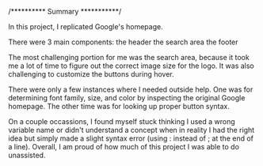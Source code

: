 
/********** Summary ***********/

In this project, I replicated Google's homepage.

There were 3 main components: 
the header
the search area 
the footer

The most challenging portion for me was the search area, 
because it took me a lot of time to figure out the correct 
image size for the logo. It was also challenging to customize
the buttons during hover.

There were only a few instances where I needed outside help. 
One was for determining font family, size, and color by 
inspecting the original Google homepage. The other time was for 
looking up proper button syntax. 

On a couple occassions, I found myself stuck thinking I used a 
wrong variable name or didn't understand a concept when in reality
I had the right idea but simply made a slight syntax error 
(using : instead of ; at the end of a line). Overall, I am proud of 
how much of this project I was able to do unassisted.